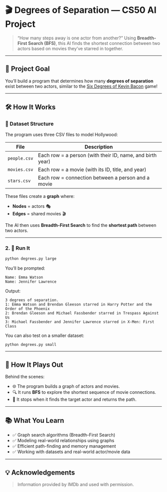 # 🎬 Degrees of Separation — CS50 AI Project

> “How many steps away is one actor from another?”
> Using **Breadth-First Search (BFS)**, this AI finds the shortest connection between two actors based on movies they’ve starred in together.

---

## 🧠 Project Goal

You’ll build a program that determines how many **degrees of separation** exist between two actors, similar to the [Six Degrees of Kevin Bacon](https://en.wikipedia.org/wiki/Six_Degrees_of_Kevin_Bacon) game!

---

## 🛠️ How It Works

### 📁 Dataset Structure

The program uses three CSV files to model Hollywood:

| File         | Description                                               |
| ------------ | --------------------------------------------------------- |
| `people.csv` | Each row = a person (with their ID, name, and birth year) |
| `movies.csv` | Each row = a movie (with its ID, title, and year)         |
| `stars.csv`  | Each row = connection between a person and a movie        |

These files create a **graph** where:

* **Nodes** = actors 🎭
* **Edges** = shared movies 🎬

The AI then uses **Breadth-First Search** to find the **shortest path** between two actors.

---

### 2. 🏃 Run It

```bash
python degrees.py large
```

You’ll be prompted:

```text
Name: Emma Watson
Name: Jennifer Lawrence
```

Output:

```text
3 degrees of separation.
1: Emma Watson and Brendan Gleeson starred in Harry Potter and the Order of the Phoenix
2: Brendan Gleeson and Michael Fassbender starred in Trespass Against Us
3: Michael Fassbender and Jennifer Lawrence starred in X-Men: First Class
```

You can also test on a smaller dataset:

```bash
python degrees.py small
```

---
## 🤔 How It Plays Out

Behind the scenes:

* 🌐 The program builds a graph of actors and movies.
* 🔍 It runs **BFS** to explore the shortest sequence of movie connections.
* 🎯 It stops when it finds the target actor and returns the path.

---

## 📚 What You Learn

* ✅ Graph search algorithms (Breadth-First Search)
* ✅ Modeling real-world relationships using graphs
* ✅ Efficient path-finding and memory management
* ✅ Working with datasets and real-world actor/movie data

---

## 💡 Acknowledgements

> Information provided by IMDb and used with permission.
